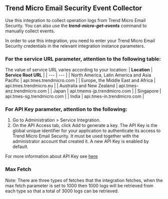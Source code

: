 ## Trend Micro Email Security Event Collector
Use this integration to collect operation logs from Trend Micro Email Security.
You can also use the ***trend-micro-get-events*** command to manually collect events.

In order to use this integration, you need to enter your Trend Micro Email Security credentials in the relevant integration instance parameters.

### For the service URL parameter, attention to the following table:

The value of service URL varies according to your location:
| **Location** | **Service Root URL** |
| --- | --- |
| North America, Latin America and Asia Pacific | api.tmes.trendmicro.com |
| Europe, the Middle East and Africa | api.tmes.trendmicro.eu |
| Australia and New Zealand | api.tmes-anz.trendmicro.com |
| Japan | api.tmems-jp.trendmicro.com |
| Singapore | api.tmes-sg.trendmicro.com |
| India | api.tmes-in.trendmicro.com |


### For API Key parameter, attention to the following:

1. Go to Administration > Service Integration.
2. On the API Access tab, click Add to generate a key.
The API Key is the global unique identifier for your application to authenticate its access to Trend Micro Email Security. It must be used together with the administrator account that created it. A new API Key is enabled by default.

For more information about API Key see [here](https://docs.trendmicro.com/en-us/enterprise/trend-micro-email-security-online-help/configuring-administ/service-integration/api-access/obtaining-an-api-key.aspx)



### Max Fetch
Note: There are three types of fetches that the integration fetches, when the max fetch parameter is set to 1000 then 1000 logs will be retrieved from each type so that a total of 3000 logs can be retrieved.

